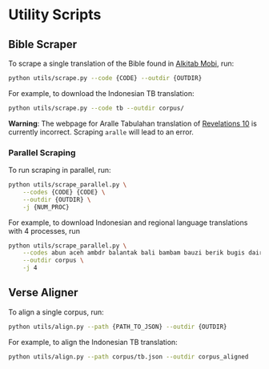 # Utility Scripts

## Bible Scraper

To scrape a single translation of the Bible found in [Alkitab Mobi](https://alkitab.mobi/), run:

```sh
python utils/scrape.py --code {CODE} --outdir {OUTDIR}
```

For example, to download the Indonesian TB translation:

```sh
python utils/scrape.py --code tb --outdir corpus/
```

**Warning**: The webpage for Aralle Tabulahan translation of [Revelations 10](https://alkitab.mobi/aralle/Why/10/) is currently incorrect. Scraping `aralle` will lead to an error. 

### Parallel Scraping

To run scraping in parallel, run:

```sh
python utils/scrape_parallel.py \
    --codes {CODE} {CODE} \
    --outdir {OUTDIR} \
    -j {NUM_PROC}
```

For example, to download Indonesian and regional language translations with 4 processes, run

```sh
python utils/scrape_parallel.py \
    --codes abun aceh ambdr balantak bali bambam bauzi berik bugis dairi duri ende galela gorontalo iban jawa kaili_daa karo kupang lampung madura makasar mamasa manggarai mentawai meyah minang mongondow napu ngaju nias rote sabu sangir sasak simalungun sunda taa tabaru tb toba toraja uma yali yawa \
    --outdir corpus \
    -j 4
```

## Verse Aligner

To align a single corpus, run:

```sh
python utils/align.py --path {PATH_TO_JSON} --outdir {OUTDIR}
```

For example, to align the Indonesian TB translation:

```sh
python utils/align.py --path corpus/tb.json --outdir corpus_aligned
```